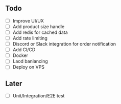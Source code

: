 ## Todo

- [ ] Improve UI/UX
- [ ] Add product size handle
- [ ] Add redis for cached data
- [ ] Add rate limiting
- [ ] Discord or Slack integration for order notification
- [ ] Add CI/CD
- [ ] Docker
- [ ] Laod banlancing
- [ ] Deploy on VPS

## Later

- [ ] Unit/Integration/E2E test